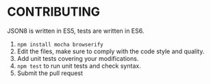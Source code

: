 CONTRIBUTING
============

JSON8 is written in ES5, tests are written in ES6.

1. ```npm install mocha browserify```
2. Edit the files, make sure to comply with the code style and quality.
3. Add unit tests covering your modifications.
4. ```npm test``` to run unit tests and check syntax.
5. Submit the pull request
